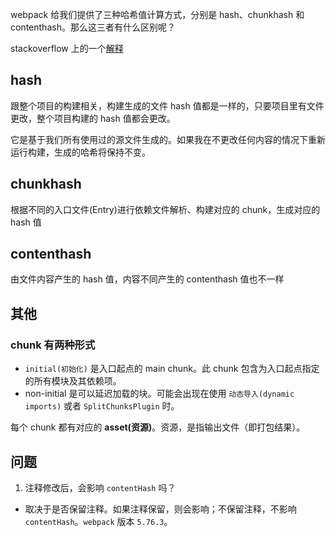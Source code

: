 webpack 给我们提供了三种哈希值计算方式，分别是 hash、chunkhash 和 contenthash。那么这三者有什么区别呢？

stackoverflow 上的一个[解释](https://stackoverflow.com/questions/35176489/what-is-the-purpose-of-webpack-hash-and-chunkhash)

## hash

跟整个项目的构建相关，构建生成的文件 hash 值都是一样的，只要项目里有文件更改，整个项目构建的 hash 值都会更改。

它是基于我们所有使用过的源文件生成的。如果我在不更改任何内容的情况下重新运行构建，生成的哈希将保持不变。

## chunkhash

根据不同的入口文件(Entry)进行依赖文件解析、构建对应的 chunk，生成对应的 hash 值

## contenthash

由文件内容产生的 hash 值，内容不同产生的 contenthash 值也不一样

## 其他

### chunk 有两种形式

- `initial(初始化)` 是入口起点的 main chunk。此 chunk 包含为入口起点指定的所有模块及其依赖项。
- non-initial 是可以延迟加载的块。可能会出现在使用 `动态导入(dynamic imports)` 或者 `SplitChunksPlugin` 时。

每个 chunk 都有对应的 **asset(资源)**。资源，是指输出文件（即打包结果）。

## 问题

1. 注释修改后，会影响 `contentHash` 吗？

- 取决于是否保留注释。如果注释保留，则会影响；不保留注释，不影响 `contentHash`。`webpack` 版本 `5.76.3`。
